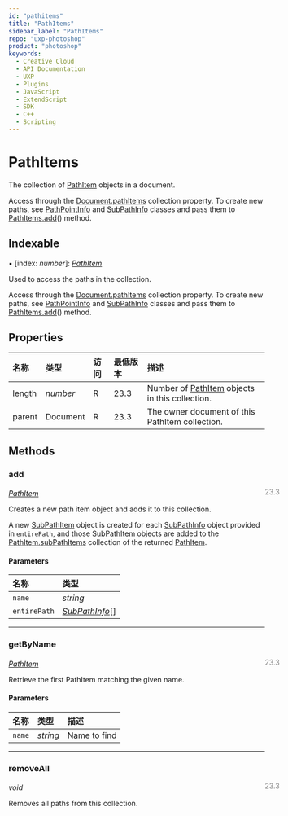 ```yaml
---
id: "pathitems"
title: "PathItems"
sidebar_label: "PathItems"
repo: "uxp-photoshop"
product: "photoshop"
keywords:
  - Creative Cloud
  - API Documentation
  - UXP
  - Plugins
  - JavaScript
  - ExtendScript
  - SDK
  - C++
  - Scripting
---
```


# PathItems

The collection of [PathItem](/ps_reference/classes/pathitem/) objects in a document.

Access through the [Document.pathItems](/ps_reference/classes/document/#pathitems) collection property. To create new paths,
see [PathPointInfo](/ps_reference/classes/pathpointinfo/) and [SubPathInfo](/ps_reference/classes/subpathinfo/) classes and pass them to [PathItems.add](/ps_reference/classes/pathitems/#add)() method.

## Indexable

▪ [index: *number*]: [*PathItem*](/ps_reference/classes/pathitem/)

Used to access the paths in the collection.

Access through the [Document.pathItems](/ps_reference/classes/document/#pathitems) collection property. To create new paths,
see [PathPointInfo](/ps_reference/classes/pathpointinfo/) and [SubPathInfo](/ps_reference/classes/subpathinfo/) classes and pass them to [PathItems.add](/ps_reference/classes/pathitems/#add)() method.

## Properties

| 名称 | 类型 | 访问 | 最低版本 | 描述 |
| :------ | :------ | :------ | :------ | :------ |
| length | *number* | R | 23.3 | Number of [PathItem](/ps_reference/classes/pathitem/) objects in this collection. |
| parent | Document | R | 23.3 | The owner document of this PathItem collection. |

## Methods

### add
<span class="minversion" style="display: block; margin-bottom: -1em; margin-left: 36em; float:left; opacity:0.5;">23.3</span>

[*PathItem*](/ps_reference/classes/pathitem/)

Creates a new path item object and adds it to this collection.

A new [SubPathItem](/ps_reference/classes/subpathitem/) object is created for each [SubPathInfo](/ps_reference/classes/subpathinfo/) object provided in `entirePath`,
and those [SubPathItem](/ps_reference/classes/subpathitem/) objects are added to the [PathItem.subPathItems](/ps_reference/classes/pathitem/#subpathitems) collection of the returned
[PathItem](/ps_reference/classes/pathitem/).

#### Parameters

| 名称 | 类型 |
| :------ | :------ |
| `name` | *string* |
| `entirePath` | [*SubPathInfo*](/ps_reference/classes/subpathinfo/)[] |

___

### getByName
<span class="minversion" style="display: block; margin-bottom: -1em; margin-left: 36em; float:left; opacity:0.5;">23.3</span>

[*PathItem*](/ps_reference/classes/pathitem/)

Retrieve the first PathItem matching the given name.

#### Parameters

| 名称 | 类型 | 描述 |
| :------ | :------ | :------ |
| `name` | *string* | Name to find |

___

### removeAll
<span class="minversion" style="display: block; margin-bottom: -1em; margin-left: 36em; float:left; opacity:0.5;">23.3</span>

*void*

Removes all paths from this collection.
